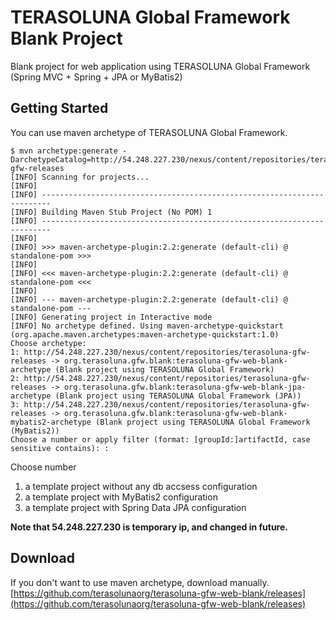 # TERASOLUNA Global Framework Blank Project

Blank project for web application using TERASOLUNA Global Framework (Spring MVC + Spring + JPA or MyBatis2)


## Getting Started

You can use maven archetype of TERASOLUNA Global Framework.

	$ mvn archetype:generate -DarchetypeCatalog=http://54.248.227.230/nexus/content/repositories/terasoluna-gfw-releases
	[INFO] Scanning for projects...
	[INFO]
	[INFO] ------------------------------------------------------------------------
	[INFO] Building Maven Stub Project (No POM) 1
	[INFO] ------------------------------------------------------------------------
	[INFO]
	[INFO] >>> maven-archetype-plugin:2.2:generate (default-cli) @ standalone-pom >>>
	[INFO]
	[INFO] <<< maven-archetype-plugin:2.2:generate (default-cli) @ standalone-pom <<<
	[INFO]
	[INFO] --- maven-archetype-plugin:2.2:generate (default-cli) @ standalone-pom ---
	[INFO] Generating project in Interactive mode
	[INFO] No archetype defined. Using maven-archetype-quickstart (org.apache.maven.archetypes:maven-archetype-quickstart:1.0)
	Choose archetype:
	1: http://54.248.227.230/nexus/content/repositories/terasoluna-gfw-releases -> org.terasoluna.gfw.blank:terasoluna-gfw-web-blank-archetype (Blank project using TERASOLUNA Global Framework)
	2: http://54.248.227.230/nexus/content/repositories/terasoluna-gfw-releases -> org.terasoluna.gfw.blank:terasoluna-gfw-web-blank-jpa-archetype (Blank project using TERASOLUNA Global Framework (JPA))
	3: http://54.248.227.230/nexus/content/repositories/terasoluna-gfw-releases -> org.terasoluna.gfw.blank:terasoluna-gfw-web-blank-mybatis2-archetype (Blank project using TERASOLUNA Global Framework (MyBatis2))
	Choose a number or apply filter (format: [groupId:]artifactId, case sensitive contains): : 

Choose number

1. a template project without any db accsess configuration
2. a template project with MyBatis2 configuration
3. a template project with Spring Data JPA configuration 

**Note that 54.248.227.230 is temporary ip, and changed in future.**


## Download

If you don't want to use maven archetype, download manually.
[https://github.com/terasolunaorg/terasoluna-gfw-web-blank/releases](https://github.com/terasolunaorg/terasoluna-gfw-web-blank/releases)

